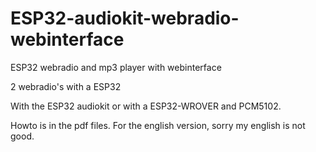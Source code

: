 # ESP32-audiokit-webradio-webinterface
ESP32 webradio and mp3 player with webinterface


2 webradio's with a ESP32

With the ESP32 audiokit or with a ESP32-WROVER and PCM5102. 

Howto is in the pdf files. For the english version, sorry my english is not good.

